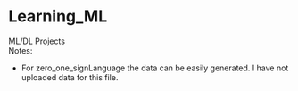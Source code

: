 # Learning_ML
ML/DL Projects<br>
Notes:
- For zero_one_signLanguage the data can be easily generated. I have not uploaded data for this file.
